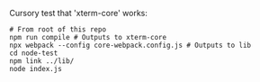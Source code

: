 Cursory test that 'xterm-core' works:

```
# From root of this repo
npm run compile # Outputs to xterm-core
npx webpack --config core-webpack.config.js # Outputs to lib
cd node-test
npm link ../lib/
node index.js
```